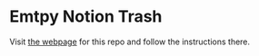 # Emtpy Notion Trash

Visit [the webpage](https://pocc/github.com/bulk_delete_notion_pages) for this
repo and follow the instructions there.

